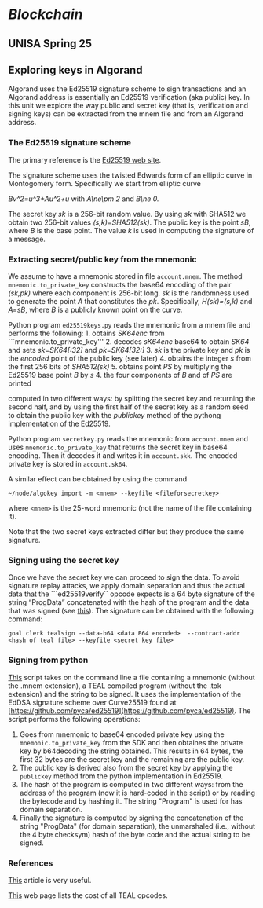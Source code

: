 # *Blockchain*
## UNISA Spring 25 ##

## Exploring keys in Algorand

Algorand uses the Ed25519 signature scheme to sign transactions and an Algorand address is 
essentially an Ed25519 verification (aka public) key.
In this unit we explore the way public and secret key (that is, verification and signing keys) can
be extracted from the mnem file and from an Algorand address.

### The Ed25519 signature scheme
The primary reference is the [Ed25519 web site](https://ed25519.cr.yp.to/).

The signature scheme uses the twisted Edwards form of an elliptic curve in Montogomery form.
Specifically we start from elliptic curve

*Bv^2=u^3+Au^2+u* with *A\ne\pm 2* and *B\ne 0.*

The secret key *sk* is a 256-bit random value.
By using *sk* with SHA512 we obtain two 256-bit values *(s,k)=SHA512(sk)*. 
The public key is the point *sB*, where *B* is the base point.
The value *k* is used in computing the signature of a message.


### Extracting secret/public key from the mnemonic
We assume to have a mnemonic stored in file ```account.mnem```.
The method ```mnemonic.to_private_key``` constructs the 
base64 encoding of the pair *(sk,pk)* where each component is 256-bit long.
*sk* is the randomness used to generate the point *A* that constitutes the *pk*.
Specifically, *H(sk)=(s,k)* and *A=sB*, where *B* is a publicly known point on the curve.

Python program ```ed25519keys.py``` reads the mnemonic from a mnem file and performs the following:
    1. obtains *SK64enc* from ```mnemonic.to_private_key''' 
    2. decodes *sK64enc* base64 to obtain *SK64* and sets *sk=SK64[:32]* and *pk=SK64[32:]*
    3. *sk* is the private key and *pk* is the *encoded* point of the public key (see later)
    4. obtains the integer *s* from the first 256 bits of *SHA512(sk)*
    5. obtains point *PS* by multiplying the Ed25519 base point *B* by *s*
    4. the four components of *B* and of *PS* are printed

computed in two different ways: by splitting the secret key and returning the second half, 
and by using the first half of the secret key as a random seed to obtain the public key with
the *publickey* method of the pythong implementation of the Ed25519.

Python program ```secretkey.py``` reads the mnemonic from 
```account.mnem``` and uses ```mnemonic.to_private_key``` that returns
the secret key in base64 encoding.  Then it decodes it and writes it in
```account.skk```. The encoded private key is stored in ```account.sk64```.

A similar effect can be obtained by using the command

```~/node/algokey import -m <mnem> --keyfile <fileforsecretkey>```

where ```<mnem>``` is the 25-word mnemonic (not the name of the file containing it).

Note that the two secret keys extracted differ but they produce the same signature.
<Discussion to be added>


### Signing using the secret key
Once we have the secret key we can proceed to sign the data.
To avoid signature replay attacks, we apply domain separation and thus the actual data that the ```ed25519verify`` opcode expects is 
a 64 byte signature of the string “ProgData” concatenated with the hash of the program and the data that was signed (see [this](https://developer.algorand.org/articles/verify-signatures-and-signed-data-within-algorand-smart-contracts/)). 
The signature can be obtained with the following command:

```goal clerk tealsign --data-b64 <data B64 encoded>  --contract-addr <hash of teal file> --keyfile <secret key file>```

### Signing from python
[This](./signFromMnem.py) script takes on the command line a file containing a mnemonic (without the .mnem extension), a TEAL compiled program (without the .tok extension) and the string to be signed. It uses the implementation of the EdDSA signature scheme over Curve25519 found at [https://github.com/pyca/ed25519](https://github.com/pyca/ed25519).
The script performs the following operations:

1. Goes from mnemonic to base64 encoded private key using the ```mnemonic.to_private_key``` from the SDK and then obtaines the private key by b64decoding the string obtained. This results in 64 bytes, the first 32 bytes are the secret key and the remaining are the public key.
2. The public key is derived also from the secret key by applying the ```publickey``` method from the python implementation in Ed25519.
3. The hash of the program is computed in two different ways: from the address of the program (now it is hard-coded in the script) or by reading the bytecode and by hashing it. The string "Program" is used for has domain separation.
4. Finally the signature is computed by signing the concatenation of the string "ProgData" (for domain separation), the unmarshaled (i.e., without the 4 byte checksym) hash of the byte code and the actual string to be signed.

### References
[This](https://developer.algorand.org/articles/verify-signatures-and-signed-data-within-algorand-smart-contracts/) article is very useful.

[This](https://developer.algorand.org/docs/get-details/dapps/avm/teal/opcodes/v10/) web page lists the cost of all TEAL opcodes.
